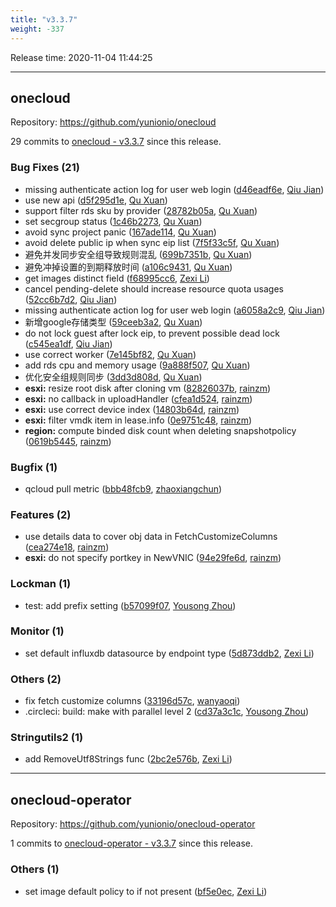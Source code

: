 ```yaml
---
title: "v3.3.7"
weight: -337
---
```


Release time: 2020-11-04 11:44:25

---
## onecloud

Repository: https://github.com/yunionio/onecloud

29 commits to [onecloud - v3.3.7] since this release.

### Bug Fixes (21)
- missing authenticate action log for user web login ([d46eadf6e](https://github.com/yunionio/onecloud/commit/d46eadf6e33b1696a92261121dba3f25e503844d), [Qiu Jian](mailto:qiujian@yunionyun.com))
- use new api ([d5f295d1e](https://github.com/yunionio/onecloud/commit/d5f295d1e871c11ef6d97ed2d09cceca1e61b135), [Qu Xuan](mailto:quxuan@yunionyun.com))
- support filter rds sku by provider ([28782b05a](https://github.com/yunionio/onecloud/commit/28782b05a83127f5b21c130992bcace89de107c4), [Qu Xuan](mailto:quxuan@yunionyun.com))
- set secgroup status ([1c46b2273](https://github.com/yunionio/onecloud/commit/1c46b22733a978a173959b2c711414df1d4e240b), [Qu Xuan](mailto:quxuan@yunionyun.com))
- avoid sync project panic ([167ade114](https://github.com/yunionio/onecloud/commit/167ade11493e30ff38f38f85650c8aec5e2e3971), [Qu Xuan](mailto:quxuan@yunionyun.com))
- avoid delete public ip when sync eip list ([7f5f33c5f](https://github.com/yunionio/onecloud/commit/7f5f33c5f48dc4725733d1fe050c44817a420456), [Qu Xuan](mailto:quxuan@yunionyun.com))
- 避免并发同步安全组导致规则混乱 ([699b7351b](https://github.com/yunionio/onecloud/commit/699b7351b3b31ad4fb7db345cfff5d0efb305759), [Qu Xuan](mailto:quxuan@yunionyun.com))
- 避免冲掉设置的到期释放时间 ([a106c9431](https://github.com/yunionio/onecloud/commit/a106c94317c1c8eab88c858858139445402cfe65), [Qu Xuan](mailto:quxuan@yunionyun.com))
- get images distinct field ([f68995cc6](https://github.com/yunionio/onecloud/commit/f68995cc64fc87917a799be773a65ccebb7b6286), [Zexi Li](mailto:zexi.li@qq.com))
- cancel pending-delete should increase resource quota usages ([52cc6b7d2](https://github.com/yunionio/onecloud/commit/52cc6b7d28341b5e2e577ae2d863a5f22cf613a4), [Qiu Jian](mailto:qiujian@yunionyun.com))
- missing authenticate action log for user web login ([a6058a2c9](https://github.com/yunionio/onecloud/commit/a6058a2c9cec8b90add7f0f289d1a525b619f2af), [Qiu Jian](mailto:qiujian@yunionyun.com))
- 新增google存储类型 ([59ceeb3a2](https://github.com/yunionio/onecloud/commit/59ceeb3a27cab727d4a21a177d4ac68d3abc2ec5), [Qu Xuan](mailto:quxuan@yunionyun.com))
- do not lock guest after lock eip, to prevent possible dead lock ([c545ea1df](https://github.com/yunionio/onecloud/commit/c545ea1df2878e631352a8f7473f683fba669625), [Qiu Jian](mailto:qiujian@yunionyun.com))
- use correct worker ([7e145bf82](https://github.com/yunionio/onecloud/commit/7e145bf82847475e845ed4ec91602beca88cf3ba), [Qu Xuan](mailto:quxuan@yunionyun.com))
- add rds cpu and memory usage ([9a888f507](https://github.com/yunionio/onecloud/commit/9a888f5075ddddce000a2990ef3f3138f6881175), [Qu Xuan](mailto:quxuan@yunionyun.com))
- 优化安全组规则同步 ([3dd3d808d](https://github.com/yunionio/onecloud/commit/3dd3d808dfd11855af70315e6c89321b6320b634), [Qu Xuan](mailto:quxuan@yunionyun.com))
- **esxi:** resize root disk after cloning vm ([82826037b](https://github.com/yunionio/onecloud/commit/82826037b74e34290b36cc06b255bef004d73cf9), [rainzm](mailto:mjoycarry@gmail.com))
- **esxi:** no callback in uploadHandler ([cfea1d524](https://github.com/yunionio/onecloud/commit/cfea1d524b8cb58f73f9a931e88b036508d48e59), [rainzm](mailto:mjoycarry@gmail.com))
- **esxi:** use correct device index ([14803b64d](https://github.com/yunionio/onecloud/commit/14803b64d733282a27bf3d79262d1516d830dc1c), [rainzm](mailto:mjoycarry@gmail.com))
- **esxi:** filter vmdk item in lease.info ([0e9751c48](https://github.com/yunionio/onecloud/commit/0e9751c48557fb98aae3c7a5deff1332b896a9ba), [rainzm](mailto:mjoycarry@gmail.com))
- **region:** compute binded disk count when deleting snapshotpolicy ([0619b5445](https://github.com/yunionio/onecloud/commit/0619b54457f52d7574c50809cbeda3bb92c6edca), [rainzm](mailto:mjoycarry@gmail.com))

### Bugfix (1)
- qcloud pull metric ([bbb48fcb9](https://github.com/yunionio/onecloud/commit/bbb48fcb92282ab341ebbfeda65a1897dcf895e1), [zhaoxiangchun](mailto:1422928955@qq.com))

### Features (2)
- use details data to cover obj data in FetchCustomizeColumns ([cea274e18](https://github.com/yunionio/onecloud/commit/cea274e181a7e2920a35742ec2be7211134deab0), [rainzm](mailto:mjoycarry@gmail.com))
- **esxi:** do not specify portkey in NewVNIC ([94e29fe6d](https://github.com/yunionio/onecloud/commit/94e29fe6dfef8cf4218697a3de30b6ab57371392), [rainzm](mailto:mjoycarry@gmail.com))

### Lockman (1)
- test: add prefix setting ([b57099f07](https://github.com/yunionio/onecloud/commit/b57099f07235ccc967902f3da4c8a5fc34f46ff9), [Yousong Zhou](mailto:zhouyousong@yunionyun.com))

### Monitor (1)
- set default influxdb datasource by endpoint type ([5d873ddb2](https://github.com/yunionio/onecloud/commit/5d873ddb2ce78fcaa4597bf21398f7b6ca74e8e6), [Zexi Li](mailto:zexi.li@qq.com))

### Others (2)
- fix fetch customize columns ([33196d57c](https://github.com/yunionio/onecloud/commit/33196d57cd8f04556890e53b4f065efde56c5118), [wanyaoqi](mailto:wanyaoqi@yunionyun.com))
- .circleci: build: make with parallel level 2 ([cd37a3c1c](https://github.com/yunionio/onecloud/commit/cd37a3c1ca9a3173d1e202604c71c4aa3068aa2a), [Yousong Zhou](mailto:zhouyousong@yunionyun.com))

### Stringutils2 (1)
- add RemoveUtf8Strings func ([2bc2e576b](https://github.com/yunionio/onecloud/commit/2bc2e576b7f2a8e38de149fed7818d28d079ea8d), [Zexi Li](mailto:zexi.li@qq.com))

[onecloud - v3.3.7]: https://github.com/yunionio/onecloud/compare/v3.3.6...v3.3.7
---
## onecloud-operator

Repository: https://github.com/yunionio/onecloud-operator

1 commits to [onecloud-operator - v3.3.7] since this release.

### Others (1)
- set image default policy to if not present ([bf5e0ec](https://github.com/yunionio/onecloud-operator/commit/bf5e0ec7128143f333b899ed44ede0de3e225c6a), [Zexi Li](mailto:zexi.li@qq.com))

[onecloud-operator - v3.3.7]: https://github.com/yunionio/onecloud-operator/compare/v3.3.6...v3.3.7
